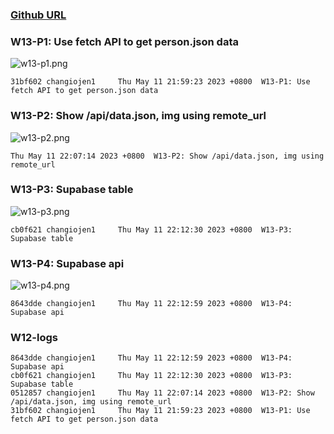 ### [Github URL](https://github.com/changiojen1/1112-1N-js-demo-208410224.git)

### W13-P1: Use fetch API to get person.json data

![w13-p1.png](https://ztflbjygdewbkwpghxwx.supabase.co/storage/v1/object/public/md-img/img/w13-p1.png)

```
31bf602 changiojen1     Thu May 11 21:59:23 2023 +0800  W13-P1: Use fetch API to get person.json data
```

### W13-P2: Show /api/data.json, img using remote_url

![w13-p2.png](https://ztflbjygdewbkwpghxwx.supabase.co/storage/v1/object/public/md-img/img/w13-p2.png)

```
Thu May 11 22:07:14 2023 +0800  W13-P2: Show /api/data.json, img using remote_url
```

### W13-P3: Supabase table

![w13-p3.png](https://ztflbjygdewbkwpghxwx.supabase.co/storage/v1/object/public/md-img/img/w13-p3.png)

```
cb0f621 changiojen1     Thu May 11 22:12:30 2023 +0800  W13-P3: Supabase table
```

### W13-P4: Supabase api

![w13-p4.png](https://ztflbjygdewbkwpghxwx.supabase.co/storage/v1/object/public/md-img/img/w13-p4.png)

```
8643dde changiojen1     Thu May 11 22:12:59 2023 +0800  W13-P4: Supabase api
```

### W12-logs

```
8643dde changiojen1     Thu May 11 22:12:59 2023 +0800  W13-P4: Supabase api
cb0f621 changiojen1     Thu May 11 22:12:30 2023 +0800  W13-P3: Supabase table
0512857 changiojen1     Thu May 11 22:07:14 2023 +0800  W13-P2: Show /api/data.json, img using remote_url
31bf602 changiojen1     Thu May 11 21:59:23 2023 +0800  W13-P1: Use fetch API to get person.json data
```
